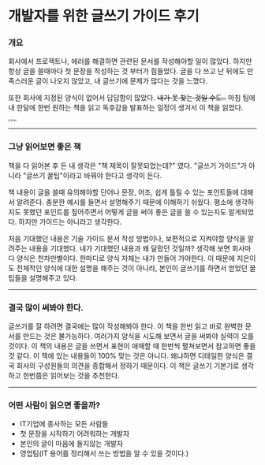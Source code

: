 # 개발자를 위한 글쓰기 가이드 후기

###  개요

 회사에서 프로젝트나, 에러를 해결하면 관련된 문서를 작성해야할 일이 많았다. 하지만 항상 글을 쓸때마다 첫 문장을 작성하는 것 부터가 힘들었다. 글을 다 쓰고 난 뒤에도 만족스러운 글이 나오지 않았고, 내 글쓰기에 문제가 많다는 것을 느꼈다. 

 또한 회사에 지정된 양식이 없어서 답답함이 많았다. ~~내가 못 찾는 것일 수도..~~ 마침 팀에내 한달에 한번 원하는 책을 읽고 독후감을 발표하는 일정이 생겨서 이 책을 읽었다.

<img src="https://user-images.githubusercontent.com/54675591/135705408-7aede6cc-9a47-46de-b4fd-2ab3235d6138.png" alt="image" style="zoom:30%;" />

---

### 그냥 읽어보면 좋은 책

 책을 다 읽어본 후 든 내 생각은 "책 제목이 잘못되었는데?" 였다. "글쓰기 가이드"가 아니라 "글쓰기 꿀팁"이라고 바꿔야 한다고 생각이 든다.

 책 내용이 글을 쓸때 유의해야할 단어나 문장, 어조, 쉽게 틀릴 수 있는 포인트들에 대해서 알려준다. 충분한 예시를 들면서 설명해주기 때문에 이해하기 쉬웠다. 평소에 생각하지도 못했던 포인트를 짚어주면서 어떻게 글을 써야 좋은 글을 쓸 수 있는지도 알게되었다. 하지만 가이드는 아니라고 생각한다. 

 처음 기대했던 내용은 기술 가이드 문서 작성 방법이나, 보편적으로 지켜야할 양식을 알려주는 내용을 기대했다. 내가 기대했던 내용과 왜 달랐던 것일까? 생각해 보면 회사마다 양식은 천차만별이다. 한마디로 양식 자체는 내가 만들어 가야한다. 이 때문에 지은이도 전체적인 양식에 대한 설명을 해주는 것이 아니라, 본인이 글쓰기를 하면서 얻었던 꿀팁들을 설명해주고 있다.

---

### 결국 많이 써봐야 한다.

 글쓰기를 잘 하려면 결국에는 많이 작성해봐야 한다. 이 책을 한번 읽고 바로 완벽한 문서를 만드는 것은 불가능하다. 여러가지 양식을 시도해 보면서 글을 써봐야 실력이 오를 것이다. 이 책의 내용은 글을 쓰면서 표현이 애매할 때 한번씩 펼쳐보면서 참고하면 좋을 것 같다. 이 책에 있는 내용들이 100% 맞는 것은 아니다. 왜냐하면 디테일한 양식은 결국 회사의 구성원들의 의견을 종합해서 정하기 때문이다. 이 책은 글쓰기 기본기로 생각하고 한번쯤은 읽어보는 것을 추천한다.

---

### 어떤 사람이 읽으면 좋을까?

* IT기업에 종사하는 모든 사람들
* 첫 문장을 시작하기 어려워하는 개발자
* 본인의 글이 마음에 들지않는 개발자
* 영업팀(IT 용어를 정리해서 쓰는 방법을 알 수 있을 것이다.)